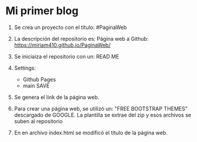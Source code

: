 # Mi primer blog

1. Se crea un proyecto con el título: #PaginaWeb

2. La descripción del repositorio es: 
   Página web a Github: https://miriam410.github.io/PaginaWeb/

3. Se iniciaiza el repositorio con un: READ ME

4. Settings: 
   - Github Pages
   - main
  SAVE

5. Se genera el link de la página web.

6. Para crear una página web, se utilizó un: "FREE BOOTSTRAP THEMES" descargado de GOOGLE.
   La plantilla se extrae del zip y esos archivos se suben al repositorio

7. En en archivo index.html se modificó el título de la página web.
